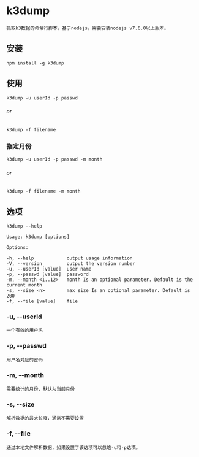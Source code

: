 # k3dump
    抓取k3数据的命令行脚本。基于nodejs。需要安装nodejs v7.6.0以上版本。

## 安装
    npm install -g k3dump

## 使用
    k3dump -u userId -p passwd
###### or
    k3dump -f filename
### 指定月份
    k3dump -u userId -p passwd -m month
###### or
    k3dump -f filename -m month
## 选项
    k3dump --help

    Usage: k3dump [options]

    Options:

    -h, --help            output usage information
    -V, --version         output the version number
    -u, --userId [value]  user name
    -p, --passwd [value]  password
    -m, --month <1..12>   month Is an optional parameter. Default is the current month
    -s, --size <n>        max size Is an optional parameter. Default is 200
    -f, --file [value]    file

### -u, --userId
    一个有效的用户名
### -p, --passwd
    用户名对应的密码
### -m, --month
    需要统计的月份，默认为当前月份
### -s, --size
    解析数据的最大长度，通常不需要设置
### -f, --file
    通过本地文件解析数据，如果设置了该选项可以忽略-u和-p选项。
